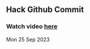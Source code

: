 
 ## Hack Github Commit 
 ### Watch video <a href="https://www.youtube.com">here</a> 
 Mon 25 Sep 2023 
